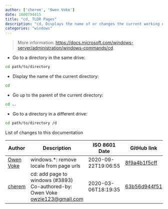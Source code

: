 ```yaml
---
author: ['cherem', 'Owen Voke']
date: 1600794415
title: "cd, TLDR Pages"
description: "cd, Displays the name of or changes the current working directory."
categories: "windows"
---
```

> More information: <https://docs.microsoft.com/windows-server/administration/windows-commands/cd>.

- Go to a directory in the same drive:

```bash
cd path/to/directory
```

- Display the name of the current directory:

```bash
cd
```

- Go up to the parent of the current directory:

```bash
cd ..
```

- Go to a directory in a different drive:

```bash
cd path/to/directory /d
```
List of changes to this documentation


Author | Description | ISO 8601 Date | GitHub link
------|-----|-----|-----
[Owen Voke](mailto:development@voke.dev) | windows.*: remove locale from page urls | 2020-09-22T19:06:55 | [8f9a4b1f5cff](https://github.com/tldr-pages/tldr/commit/8f9a4b1f5cff138652665e9756a1a13466029fed)
[cherem](mailto:zachp@sent.com) | cd: add page to windows (#3893) Co-authored-by: Owen Voke <owzie123@gmail.com> | 2020-03-06T18:19:35 | [63b56d944f51](https://github.com/tldr-pages/tldr/commit/63b56d944f512ddb9a1f5559317c7e1888ff33d1)


